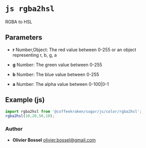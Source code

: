


<!-- @namespace    sugar.js.color -->
<!-- @name    rgba2hsl -->

# ```js rgba2hsl ```


RGBA to HSL

## Parameters

- **r**  Number,Object: The red value between 0-255 or an object representing r, b, g, a

- **g**  Number: The green value between 0-255

- **b**  Number: The blue value between 0-255

- **a**  Number: The alpha value between 0-100|0-1



## Example (js)

```js
import rgba2hsl from '@coffeekraken/sugar/js/color/rgba2hsl';
rgba2hsl(10,20,50,10);
```


### Author
- **Olivier Bossel** <a href="mailto:olivier.bossel@gmail.com">olivier.bossel@gmail.com</a> 



